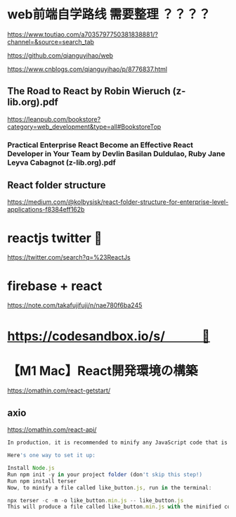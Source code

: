# web前端自学路线 需要整理 ？？？？
https://www.toutiao.com/a7035797750381838881/?channel=&source=search_tab

https://github.com/qianguyihao/web

https://www.cnblogs.com/qianguyihao/p/8776837.html

## The Road to React by Robin Wieruch (z-lib.org).pdf
https://leanpub.com/bookstore?category=web_development&type=all#BookstoreTop

### Practical Enterprise React Become an Effective React Developer in Your Team by Devlin Basilan Duldulao, Ruby Jane Leyva Cabagnot (z-lib.org).pdf

## React folder structure
https://medium.com/@kolbysisk/react-folder-structure-for-enterprise-level-applications-f8384eff162b

# reactjs twitter 🔴
https://twitter.com/search?q=%23ReactJs

# firebase + react
https://note.com/takafujifuji/n/nae780f6ba245

# https://codesandbox.io/s/　　　🔴

# 【M1 Mac】React開発環境の構築
https://omathin.com/react-getstart/

## axio
https://omathin.com/react-api/

```javascript
In production, it is recommended to minify any JavaScript code that is included with your application. Minification can help your website load several times faster, especially as the size of your JavaScript source code grows.

Here's one way to set it up:

Install Node.js
Run npm init -y in your project folder (don't skip this step!)
Run npm install terser
Now, to minify a file called like_button.js, run in the terminal:

npx terser -c -m -o like_button.min.js -- like_button.js
This will produce a file called like_button.min.js with the minified code in the same directory. If you're typing this often, you can create an npm script to give this command a name.
```

